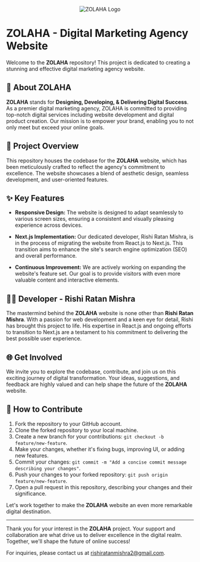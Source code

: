 <p align="center">
  <img src="https://zolaha.com/static/media/zolaha.e22d84025ae384b73241.png" alt="ZOLAHA Logo">
</p>

# ZOLAHA - Digital Marketing Agency Website

Welcome to the **ZOLAHA** repository! This project is dedicated to creating a stunning and effective digital marketing agency website. 

## 🌟 About ZOLAHA

**ZOLAHA** stands for **Designing, Developing, & Delivering Digital Success**. As a premier digital marketing agency, ZOLAHA is committed to providing top-notch digital services including website development and digital product creation. Our mission is to empower your brand, enabling you to not only meet but exceed your online goals.

## 🚀 Project Overview

This repository houses the codebase for the **ZOLAHA** website, which has been meticulously crafted to reflect the agency's commitment to excellence. The website showcases a blend of aesthetic design, seamless development, and user-oriented features. 

## ✨ Key Features

- **Responsive Design:** The website is designed to adapt seamlessly to various screen sizes, ensuring a consistent and visually pleasing experience across devices.
  
- **Next.js Implementation:** Our dedicated developer, Rishi Ratan Mishra, is in the process of migrating the website from React.js to Next.js. This transition aims to enhance the site's search engine optimization (SEO) and overall performance.
  
- **Continuous Improvement:** We are actively working on expanding the website's feature set. Our goal is to provide visitors with even more valuable content and interactive elements.

## 👨‍💻 Developer - Rishi Ratan Mishra

The mastermind behind the **ZOLAHA** website is none other than **Rishi Ratan Mishra**. With a passion for web development and a keen eye for detail, Rishi has brought this project to life. His expertise in React.js and ongoing efforts to transition to Next.js are a testament to his commitment to delivering the best possible user experience.

## 🌐 Get Involved

We invite you to explore the codebase, contribute, and join us on this exciting journey of digital transformation. Your ideas, suggestions, and feedback are highly valued and can help shape the future of the **ZOLAHA** website.

## 🤝 How to Contribute

1. Fork the repository to your GitHub account.
2. Clone the forked repository to your local machine.
3. Create a new branch for your contributions: `git checkout -b feature/new-feature`.
4. Make your changes, whether it's fixing bugs, improving UI, or adding new features.
5. Commit your changes: `git commit -m "Add a concise commit message describing your changes"`.
6. Push your changes to your forked repository: `git push origin feature/new-feature`.
7. Open a pull request in this repository, describing your changes and their significance.

Let's work together to make the **ZOLAHA** website an even more remarkable digital destination.

---

Thank you for your interest in the **ZOLAHA** project. Your support and collaboration are what drive us to deliver excellence in the digital realm. Together, we'll shape the future of online success!

For inquiries, please contact us at rishiratanmishra2@gmail.com.

